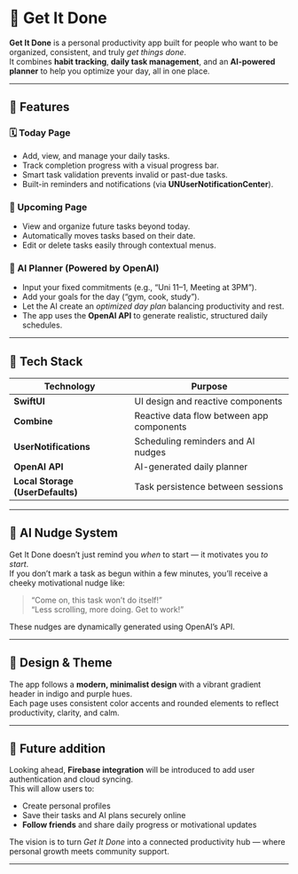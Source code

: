 # 🧠 Get It Done

**Get It Done** is a personal productivity app built for people who want to be organized, consistent, and truly *get things done*.  
It combines **habit tracking**, **daily task management**, and an **AI-powered planner** to help you optimize your day, all in one place.

---

## 🚀 Features

### 🗓️ Today Page
- Add, view, and manage your daily tasks.
- Track completion progress with a visual progress bar.
- Smart task validation prevents invalid or past-due tasks.
- Built-in reminders and notifications (via **UNUserNotificationCenter**).

### 📅 Upcoming Page
- View and organize future tasks beyond today.
- Automatically moves tasks based on their date.
- Edit or delete tasks easily through contextual menus.

### 🤖 AI Planner (Powered by OpenAI)
- Input your fixed commitments (e.g., “Uni 11–1, Meeting at 3PM”).
- Add your goals for the day (“gym, cook, study”).
- Let the AI create an *optimized day plan* balancing productivity and rest.
- The app uses the **OpenAI API** to generate realistic, structured daily schedules.

---

## 🧩 Tech Stack

| Technology | Purpose |
|-------------|----------|
| **SwiftUI** | UI design and reactive components |
| **Combine** | Reactive data flow between app components |
| **UserNotifications** | Scheduling reminders and AI nudges |
| **OpenAI API** | AI-generated daily planner |
| **Local Storage (UserDefaults)** | Task persistence between sessions |

---

## 🔔 AI Nudge System

Get It Done doesn’t just remind you *when* to start — it motivates you *to start*.  
If you don’t mark a task as begun within a few minutes, you’ll receive a cheeky motivational nudge like:

> “Come on, this task won’t do itself!”  
> “Less scrolling, more doing. Get to work!”

These nudges are dynamically generated using OpenAI’s API.

---

## 🎨 Design & Theme

The app follows a **modern, minimalist design** with a vibrant gradient header in indigo and purple hues.  
Each page uses consistent color accents and rounded elements to reflect productivity, clarity, and calm.

---

## 🔮 Future addition

Looking ahead, **Firebase integration** will be introduced to add user authentication and cloud syncing.  
This will allow users to:
- Create personal profiles  
- Save their tasks and AI plans securely online  
- **Follow friends** and share daily progress or motivational updates  

The vision is to turn *Get It Done* into a connected productivity hub — where personal growth meets community support.

---
